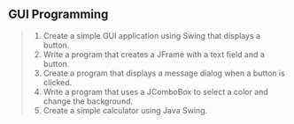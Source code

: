## GUI Programming
> 1. Create a simple GUI application using Swing that displays a button.
> 2. Write a program that creates a JFrame with a text field and a button.
> 3. Create a program that displays a message dialog when a button is clicked.
> 4. Write a program that uses a JComboBox to select a color and change the background.
> 5. Create a simple calculator using Java Swing.